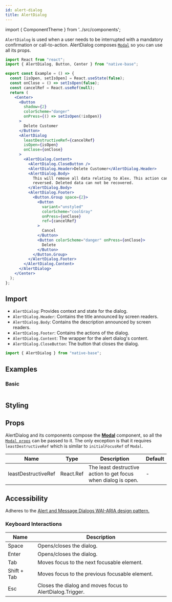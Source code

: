 ```yaml
---
id: alert-dialog
title: AlertDialog
---
```


import { ComponentTheme } from '../src/components';

`AlertDialog` is used when a user needs to be interrupted with a mandatory confirmation or call-to-action. AlertDialog composes [`Modal`](/modal) so you can use all its props.

```jsx isShowcase
import React from "react";
import { AlertDialog, Button, Center } from "native-base";

export const Example = () => {
  const [isOpen, setIsOpen] = React.useState(false);
  const onClose = () => setIsOpen(false);
  const cancelRef = React.useRef(null);
  return (
    <Center>
      <Button
        shadow={2}
        colorScheme="danger"
        onPress={() => setIsOpen(!isOpen)}
      >
        Delete Customer
      </Button>
      <AlertDialog
        leastDestructiveRef={cancelRef}
        isOpen={isOpen}
        onClose={onClose}
      >
        <AlertDialog.Content>
          <AlertDialog.CloseButton />
          <AlertDialog.Header>Delete Customer</AlertDialog.Header>
          <AlertDialog.Body>
            This will remove all data relating to Alex. This action cannot be
            reversed. Deleted data can not be recovered.
          </AlertDialog.Body>
          <AlertDialog.Footer>
            <Button.Group space={2}>
              <Button
                variant="unstyled"
                colorScheme="coolGray"
                onPress={onClose}
                ref={cancelRef}
              >
                Cancel
              </Button>
              <Button colorScheme="danger" onPress={onClose}>
                Delete
              </Button>
            </Button.Group>
          </AlertDialog.Footer>
        </AlertDialog.Content>
      </AlertDialog>
    </Center>
  );
};
```

## Import

- `AlertDialog`: Provides context and state for the dialog.
- `AlertDialog.Header`: Contains the title announced by screen readers.
- `AlertDialog.Body`: Contains the description announced by screen readers.
- `AlertDialog.Footer`: Contains the actions of the dialog.
- `AlertDialog.Content`: The wrapper for the alert dialog's content.
- `AlertDialog.CloseButton`: The button that closes the dialog.

```jsx
import { AlertDialog } from "native-base";
```

## Examples

### Basic

```ComponentSnackPlayer path=components,composites,AlertDialog,Basic.tsx

```

## Styling

<ComponentTheme name="alertDialog" />

## Props

AlertDialog and its components compose the **[Modal](/modal)** component, so all the [`Modal props`](/modal#h2-props) can be passed to it. The only exception is that it requires `leastDestructiveRef` which is similar to `initialFocusRef` of `Modal`.

| Name                | Type      | Description                                                    | Default |
| ------------------- | --------- | -------------------------------------------------------------- | ------- |
| leastDestructiveRef | React.Ref | The least destructive action to get focus when dialog is open. | -       |

## Accessibility

Adheres to the [Alert and Message Dialogs WAI-ARIA design pattern.](https://www.w3.org/WAI/ARIA/apg/#alertdialog)

### Keyboard Interactions

| Name        | Description                                               |
| ----------- | --------------------------------------------------------- |
| Space       | Opens/closes the dialog.                                  |
| Enter       | Opens/closes the dialog.                                  |
| Tab         | Moves focus to the next focusable element.                |
| Shift + Tab | Moves focus to the previous focusable element.            |
| Esc         | Closes the dialog and moves focus to AlertDialog.Trigger. |

